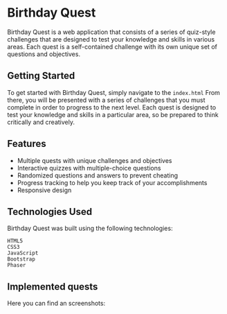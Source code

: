 # Birthday Quest

Birthday Quest is a web application that consists of a series of quiz-style challenges that are designed to test your knowledge and skills in various areas. Each quest is a self-contained challenge with its own unique set of questions and objectives.


## Getting Started

To get started with Birthday Quest, simply navigate to the `index.html` 
From there, you will be presented with a series of challenges that you must complete 
in order to progress to the next level. 
Each quest is designed to test your knowledge and skills in a particular area, 
so be prepared to think critically and creatively.

## Features
* Multiple quests with unique challenges and objectives
* Interactive quizzes with multiple-choice questions
* Randomized questions and answers to prevent cheating
* Progress tracking to help you keep track of your accomplishments
* Responsive design

## Technologies Used

Birthday Quest was built using the following technologies:

    HTML5
    CSS3
    JavaScript
    Bootstrap
    Phaser

## Implemented quests

Here you can find an screenshots:

